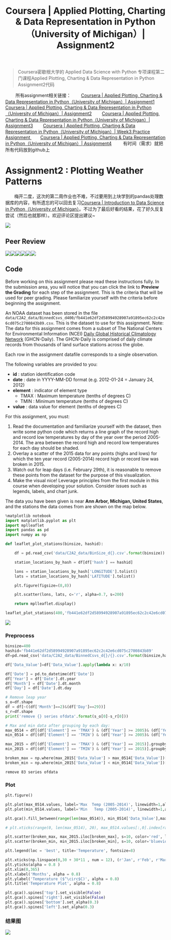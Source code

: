 ﻿---
 title: Coursera | Applied Plotting, Charting & Data Representation in Python（University of Michigan）| Assignment2
 date: 
 updated: 
 categories:
 - Coursera
 - DataScience
 - AppliedV
 tags:
 - DataScience
 - Pandas
 - Visualization
 - Coursera
---
>Coursera密歇根大学的 Applied Data Science with Python 专项课程第二门课程Applied Plotting, Charting & Data Representation in Python Assignment2代码
<!--less-->

&emsp;&emsp; 所有assignment相关链接：
&emsp;&emsp;[Coursera | Applied Plotting, Charting & Data Representation in Python（University of Michigan）| Assignment1](https://ycchen00.github.io/2020/12/11/AppliedV/Assignment1/)
&emsp;&emsp;[Coursera | Applied Plotting, Charting & Data Representation in Python（University of Michigan）| Assignment2](https://ycchen00.github.io/2020/12/11/AppliedV/Assignment2/)
&emsp;&emsp;[Coursera | Applied Plotting, Charting & Data Representation in Python（University of Michigan）| Assignment3](https://ycchen00.github.io/2020/12/11/AppliedV/Assignment3/)
&emsp;&emsp;[Coursera | Applied Plotting, Charting & Data Representation in Python（University of Michigan）| Week3 Practice Assignment ](https://ycchen00.github.io/2020/12/11/AppliedV/W3_Practice_Assignment/)
&emsp;&emsp;[Coursera | Applied Plotting, Charting & Data Representation in Python（University of Michigan）| Assignment4](https://ycchen00.github.io/2020/12/11/AppliedV/Assignment4/)
&emsp;&emsp;  有时间（需求）就把所有代码放到github上


# Assignment2 : Plotting Weather Patterns
&emsp;&emsp;梅开二度，这次的第二周作业也不难，不过要用到上块学到的pandas处理数据库的内容，有所遗忘的可以回去复习[Coursera | Introduction to Data Science in Python（University of Michigan）](https://blog.csdn.net/weixin_43360896/article/details/109585131)。不过为了最后好看的结果，花了好久反复尝试（然后也就那样）。欢迎评论区提出建议~

![](https://img-blog.csdnimg.cn/20201121115550546.png#pic_center)
## Peer Review
![](https://img-blog.csdnimg.cn/20201122095126158.png#pic_center)![](https://img-blog.csdnimg.cn/20201122095209132.png#pic_center)![](https://img-blog.csdnimg.cn/2020112209524836.png#pic_center)![](https://img-blog.csdnimg.cn/20201122095334425.png#pic_center)![](https://img-blog.csdnimg.cn/2020112209562396.png#pic_center)![](https://img-blog.csdnimg.cn/20201122095704603.png#pic_center)

## Code

Before working on this assignment please read these instructions fully. In the submission area, you will notice that you can click the link to **Preview the Grading** for each step of the assignment. This is the criteria that will be used for peer grading. Please familiarize yourself with the criteria before beginning the assignment.

An NOAA dataset has been stored in the file `data/C2A2_data/BinnedCsvs_d400/fb441e62df2d58994928907a91895ec62c2c42e6cd075c2700843b89.csv`. This is the dataset to use for this assignment. Note: The data for this assignment comes from a subset of The National Centers for Environmental Information (NCEI) [Daily Global Historical Climatology Network](https://www1.ncdc.noaa.gov/pub/data/ghcn/daily/readme.txt) (GHCN-Daily). The GHCN-Daily is comprised of daily climate records from thousands of land surface stations across the globe.

Each row in the assignment datafile corresponds to a single observation.

The following variables are provided to you:

* **id** : station identification code
* **date** : date in YYYY-MM-DD format (e.g. 2012-01-24 = January 24, 2012)
* **element** : indicator of element type
    * TMAX : Maximum temperature (tenths of degrees C)
    * TMIN : Minimum temperature (tenths of degrees C)
* **value** : data value for element (tenths of degrees C)

For this assignment, you must:

1. Read the documentation and familiarize yourself with the dataset, then write some python code which returns a line graph of the record high and record low temperatures by day of the year over the period 2005-2014. The area between the record high and record low temperatures for each day should be shaded.
2. Overlay a scatter of the 2015 data for any points (highs and lows) for which the ten year record (2005-2014) record high or record low was broken in 2015.
3. Watch out for leap days (i.e. February 29th), it is reasonable to remove these points from the dataset for the purpose of this visualization.
4. Make the visual nice! Leverage principles from the first module in this course when developing your solution. Consider issues such as legends, labels, and chart junk.

The data you have been given is near **Ann Arbor, Michigan, United States**, and the stations the data comes from are shown on the map below.


```python
%matplotlib notebook
import matplotlib.pyplot as plt
import mplleaflet
import pandas as pd
import numpy as np

def leaflet_plot_stations(binsize, hashid):

    df = pd.read_csv('data/C2A2_data/BinSize_d{}.csv'.format(binsize))

    station_locations_by_hash = df[df['hash'] == hashid]

    lons = station_locations_by_hash['LONGITUDE'].tolist()
    lats = station_locations_by_hash['LATITUDE'].tolist()

    plt.figure(figsize=(8,8))

    plt.scatter(lons, lats, c='r', alpha=0.7, s=200)

    return mplleaflet.display()

leaflet_plot_stations(400,'fb441e62df2d58994928907a91895ec62c2c42e6cd075c2700843b89')
```
![](https://img-blog.csdnimg.cn/20201121120035496.png#pic_center)




### Preprocess


```python
binsize=400
hashid='fb441e62df2d58994928907a91895ec62c2c42e6cd075c2700843b89'
df=pd.read_csv('data/C2A2_data/BinnedCsvs_d{}/{}.csv'.format(binsize,hashid))

df['Data_Value']=df['Data_Value'].apply(lambda x: x/10)

df['Date'] = pd.to_datetime(df['Date'])
df['Year'] = df['Date'].dt.year
df['Month'] = df['Date'].dt.month
df['Day'] = df['Date'].dt.day

# Remove leap year
s_o=df.shape
df = df[~((df['Month']==2)&(df['Day']==29))]
s_r=df.shape
print('remove {} series ofdata'.format(s_o[0]-s_r[0]))

# Max and min data after grouping by each day:
max_0514 = df[(df['Element'] == 'TMAX') & (df['Year'] >= 2005)& (df['Year'] < 2015)].groupby(['Month','Day']).aggregate({'Data_Value':np.max})
min_0514 = df[(df['Element'] == 'TMIN') & (df['Year'] >= 2005)& (df['Year'] < 2015)].groupby(['Month','Day']).aggregate({'Data_Value':np.min})

max_2015 = df[(df['Element'] == 'TMAX') & (df['Year'] == 2015)].groupby(['Month','Day']).aggregate({'Data_Value':np.max})
min_2015 = df[(df['Element'] == 'TMIN') & (df['Year'] == 2015)].groupby(['Month','Day']).aggregate({'Data_Value':np.min})

broken_max = np.where(max_2015['Data_Value'] > max_0514['Data_Value'])[0]
broken_min = np.where(min_2015['Data_Value'] < min_0514['Data_Value'])[0]
```

    remove 83 series ofdata


### Plot


```python
plt.figure()

plt.plot(max_0514.values, label='Max  Temp (2005-2014)', linewidth=1,alpha = 0.7,c='salmon')
plt.plot(min_0514.values, label='Min   Temp (2005-2014)', linewidth=1,alpha = 0.7,c='royalblue')

plt.gca().fill_between(range(len(max_0514)), min_0514['Data_Value'],max_0514['Data_Value'], facecolor='azure', alpha=0.8)

# plt.xticks(range(0, len(max_0514), 20), max_0514.values[:,0].index[range(0, len(max_0514), 20)], rotation = '45')

plt.scatter(broken_max, max_2015.iloc[broken_max], s=10, color='red', label='High Temp Broken (2015)')
plt.scatter(broken_min, min_2015.iloc[broken_min], s=10, color='blueviolet', label='Low  Temp Broken (2015)')

plt.legend(loc = 'best', title='Temperature', fontsize=8)

plt.xticks(np.linspace(0,30 + 30*11 , num = 12), (r'Jan', r'Feb', r'Mar', r'Apr', r'May', r'Jun', r'Jul', r'Aug', r'Sep', r'Oct', r'Nov', r'Dec'), alpha = 0.8 )
plt.yticks(alpha = 0.8 )
plt.xlim(0,365)
plt.xlabel('Months', alpha = 0.8)
plt.ylabel('Temperature ($^\circ$C)', alpha = 0.8)
plt.title('Temperature Plot', alpha = 0.8)

plt.gca().spines['top'].set_visible(False)
plt.gca().spines['right'].set_visible(False)
plt.gca().spines['bottom'].set_alpha(0.3)
plt.gca().spines['left'].set_alpha(0.3)

```


### 结果图
![](https://img-blog.csdnimg.cn/20201121115935942.png#pic_center)


